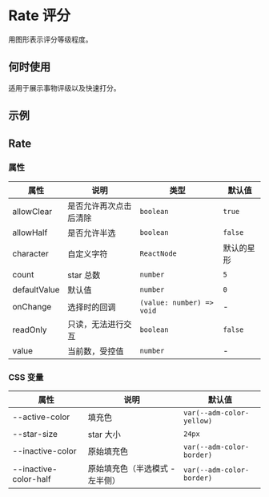 # Rate 评分

用图形表示评分等级程度。

## 何时使用

适用于展示事物评级以及快速打分。

## 示例

<code src="./demos/demo1.tsx"></code>

## Rate

### 属性

| 属性         | 说明                   | 类型                      | 默认值     |
| ------------ | ---------------------- | ------------------------- | ---------- |
| allowClear   | 是否允许再次点击后清除 | `boolean`                 | `true`     |
| allowHalf    | 是否允许半选           | `boolean`                 | `false`    |
| character    | 自定义字符             | `ReactNode`               | 默认的星形 |
| count        | star 总数              | `number`                  | `5`        |
| defaultValue | 默认值                 | `number`                  | `0`        |
| onChange     | 选择时的回调           | `(value: number) => void` | -          |
| readOnly     | 只读，无法进行交互     | `boolean`                 | `false`    |
| value        | 当前数，受控值         | `number`                  | -          |

### CSS 变量

| 属性                  | 说明                            | 默认值                    |
| --------------------- | ------------------------------- | ------------------------- |
| --active-color        | 填充色                          | `var(--adm-color-yellow)` |
| --star-size           | star 大小                       | `24px`                    |
| --inactive-color      | 原始填充色                      | `var(--adm-color-border)` |
| --inactive-color-half | 原始填充色（半选模式 - 左半侧） | `var(--adm-color-border)` |
